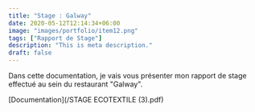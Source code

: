 ```yaml
---
title: "Stage : Galway"
date: 2020-05-12T12:14:34+06:00
image: "images/portfolio/item12.png"
tags: ["Rapport de Stage"]
description: "This is meta description."
draft: false
---
```


Dans cette documentation, je vais vous présenter mon rapport de stage effectué au sein du restaurant "Galway". 

[Documentation](/STAGE ECOTEXTILE (3).pdf)